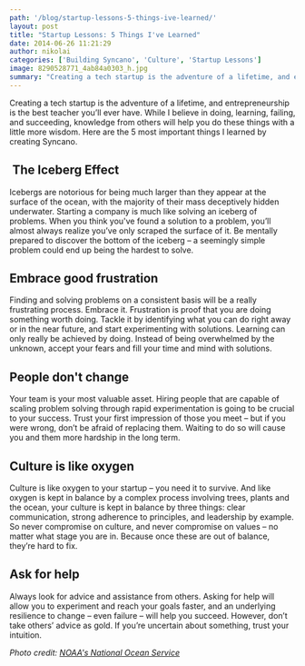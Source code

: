 ```yaml
---
path: '/blog/startup-lessons-5-things-ive-learned/'
layout: post
title: "Startup Lessons: 5 Things I've Learned"
date: 2014-06-26 11:21:29
author: nikolai
categories: ['Building Syncano', 'Culture', 'Startup Lessons']
image: 8290528771_4ab84a0303_h.jpg
summary: "Creating a tech startup is the adventure of a lifetime, and entrepreneurship is the best teacher you’ll ever have. While I believe in doing, learning, failing, and succeeding, knowledge from others will help you do these things with a little more wisdom. Here are the 5 most important things I learned by creating Syncano."
---
```

Creating a tech startup is the adventure of a lifetime, and entrepreneurship is the best teacher you’ll ever have. While I believe in doing, learning, failing, and succeeding, knowledge from others will help you do these things with a little more wisdom. Here are the 5 most important things I learned by creating Syncano.<!--more-->
<h2> <b>The Iceberg Effect</b></h2>
Icebergs are notorious for being much larger than they appear at the surface of the ocean, with the majority of their mass deceptively hidden underwater. Starting a company is much like solving an iceberg of problems. When you think you've found a solution to a problem, you’ll almost always realize you’ve only scraped the surface of it. Be mentally prepared to discover the bottom of the iceberg – a seemingly simple problem could end up being the hardest to solve.
<h2><b>Embrace good frustration</b></h2>
Finding and solving problems on a consistent basis will be a really frustrating process. Embrace it. Frustration is proof that you are doing something worth doing. Tackle it by identifying what you can do right away or in the near future, and start experimenting with solutions. Learning can only really be achieved by doing. Instead of being overwhelmed by the unknown, accept your fears and fill your time and mind with solutions.
<h2><b>People don't change </b></h2>
Your team is your most valuable asset. Hiring people that are capable of scaling problem solving through rapid experimentation is going to be crucial to your success. Trust your first impression of those you meet – but if you were wrong, don’t be afraid of replacing them. Waiting to do so will cause you and them more hardship in the long term.
<h2><b>Culture is like oxygen</b></h2>
Culture is like oxygen to your startup – you need it to survive. And like oxygen is kept in balance by a complex process involving trees, plants and the ocean, your culture is kept in balance by three things: clear communication, strong adherence to principles, and leadership by example. So never compromise on culture, and never compromise on values – no matter what stage you are in. Because once these are out of balance, they’re hard to fix.
<h2><b>Ask for help</b></h2>
Always look for advice and assistance from others. Asking for help will allow you to experiment and reach your goals faster, and an underlying resilience to change – even failure – will help you succeed. However, don’t take others’ advice as gold. If you’re uncertain about something, trust your intuition.

<em>Photo credit: <a href="https://www.flickr.com/photos/usoceangov/">NOAA's National Ocean Service</a></em>